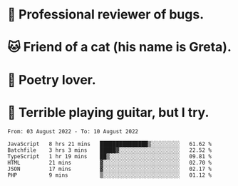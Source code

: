# 🐛 Professional reviewer of bugs.
# 🐱 Friend of a cat (his name is Greta).
# 📜 Poetry lover.
# 🎸 Terrible playing guitar, but I try.

<!--START_SECTION:waka-->

```text
From: 03 August 2022 - To: 10 August 2022

JavaScript   8 hrs 21 mins   ███████████████▒░░░░░░░░░   61.62 %
Batchfile    3 hrs 3 mins    █████▓░░░░░░░░░░░░░░░░░░░   22.52 %
TypeScript   1 hr 19 mins    ██▒░░░░░░░░░░░░░░░░░░░░░░   09.81 %
HTML         21 mins         ▓░░░░░░░░░░░░░░░░░░░░░░░░   02.70 %
JSON         17 mins         ▓░░░░░░░░░░░░░░░░░░░░░░░░   02.17 %
PHP          9 mins          ▒░░░░░░░░░░░░░░░░░░░░░░░░   01.12 %
```

<!--END_SECTION:waka-->
